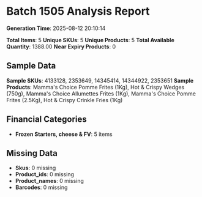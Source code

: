 # Batch 1505 Analysis Report

**Generation Time**: 2025-08-12 20:10:14

**Total Items**: 5
**Unique SKUs**: 5
**Unique Products**: 5
**Total Available Quantity**: 1388.00
**Near Expiry Products**: 0

## Sample Data
**Sample SKUs**: 4133128, 2353649, 14345414, 14344922, 2353651
**Sample Products**: Mamma's Choice Pomme Frites (1Kg), Hot & Crispy Wedges (750g), Mamma's Choice Allumettes Frites (1Kg), Mamma's Choice Pomme Frites (2.5Kg), Hot & Crispy Crinkle Fries (1Kg)

## Financial Categories
- **Frozen Starters, cheese & FV**: 5 items

## Missing Data
- **Skus**: 0 missing
- **Product_ids**: 0 missing
- **Product_names**: 0 missing
- **Barcodes**: 0 missing
